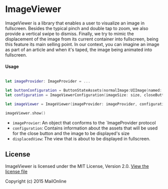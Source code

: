 # ImageViewer

ImageViewer is a library that enables a user to visualize an image in fullscreen. Besides the typical pinch and double tap to zoom, we also provide a vertical swipe to dismiss. Finally, we try to mimic the displacement of the image from its current container into fullscreen, being this feature its main selling point. In our context, you can imagine an image as part of an article and when it's taped, the image being animated into fullscreen.

#### Usage


```swift

let imageProvider: ImageProvider = ... 

let buttonConfiguration = ButtonStateAssets(normalImage:UIImage(named: "normalImage"), highlightedImage:UIImage(named: "highlightedImage"))
let configuration = ImageViewerConfiguration(imageSize: size, closeButtonAssets: buttonConfiguration)

let imageViewer = ImageViewer(imageProvider: imageProvider, configuration: configuration, displacedView: displacedView)

imageViewer.show()
```

* `imageProvier`: An object that conforms to the `ImageProvider protocol
* `configuration`: Contains information about the assets that will be used for the close button and the image to be displayed's size
* `displacedView`: The view that is about to be displayed in fullscreen. 


## License
ImageViewer is licensed under the MIT License, Version 2.0. [View the license file](LICENSE)

Copyright (c) 2015 MailOnline

